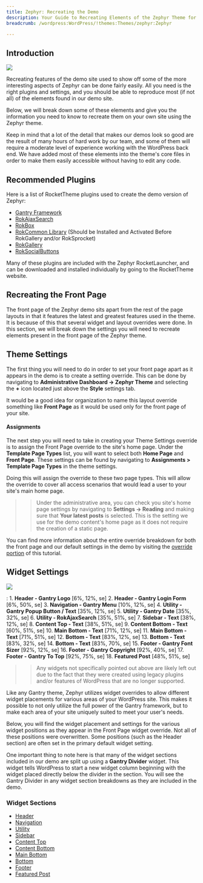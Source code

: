 ```yaml
---
title: Zephyr: Recreating the Demo
description: Your Guide to Recreating Elements of the Zephyr Theme for WordPress
breadcrumb: /wordpress:WordPress/!themes:Themes/zephyr:Zephyr

---
```


Introduction
-----

![][theme]

Recreating features of the demo site used to show off some of the more interesting aspects of Zephyr can be done fairly easily. All you need is the right plugins and settings, and you should be able to reproduce most (if not all) of the elements found in our demo site.

Below, we will break down some of these elements and give you the information you need to know to recreate them on your own site using the Zephyr theme.

Keep in mind that a lot of the detail that makes our demos look so good are the result of many hours of hard work by our team, and some of them will require a moderate level of experience working with the WordPress back end. We have added most of these elements into the theme's core files in order to make them easily accessible without having to edit any code.

Recommended Plugins
-----

Here is a list of RocketTheme plugins used to create the demo version of Zephyr:

* [Gantry Framework][gantry]
* [RokAjaxSearch][rokajaxsearch]
* [RokBox][rokbox]
* [RokCommon Library](http://www.rockettheme.com/wordpress/plugins/rokutilities) (Should be Installed and Activated Before RokGallery and/or RokSprocket)
* [RokGallery][rokgallery]
* [RokSocialButtons][social]

Many of these plugins are included with the Zephyr RocketLauncher, and can be downloaded and installed individually by going to the RocketTheme website.

Recreating the Front Page
-----

The front page of the Zephyr demo sits apart from the rest of the page layouts in that it features the latest and greatest features used in the theme. It is because of this that several widget and layout overrides were done. In this section, we will break down the settings you will need to recreate elements present in the front page of the Zephyr theme.

Theme Settings
-----

The first thing you will need to do in order to set your front page apart as it appears in the demo is to create a setting override. This can be done by navigating to **Administrative Dashboard -> Zephyr Theme** and selecting the **+** icon located just above the **Style** settings tab.

It would be a good idea for organization to name this layout override something like **Front Page** as it would be used only for the front page of your site.

#### Assignments
The next step you will need to take in creating your Theme Settings override is to assign the Front Page override to the site's home page. Under the **Template Page Types** list, you will want to select both **Home Page** and **Front Page**. These settings can be found by navigating to **Assignments > Template Page Types** in the theme settings.

Doing this will assign the override to these two page types. This will allow the override to cover all access scenarios that would lead a user to your site's main home page.

>> Under the administrative area, you can check you site's home page settings by navigating to **Settings -> Reading** and making sure that **Your latest posts** is selected. This is the setting we use for the demo content's home page as it does not require the creation of a static page.

You can find more information about the entire override breakdown for both the front page and our default settings in the demo by visiting the [override portion][demooverride] of this tutorial.

Widget Settings
-----

![][theme2]

:   1. **Header - Gantry Logo** [6%, 12%, se]
    2. **Header - Gantry Login Form** [6%, 50%, se]
    3. **Navigation - Gantry Menu** [10%, 12%, se]
    4. **Utility - Gantry Popup Button / Text** [35%, 12%, se]
    5. **Utility - Gantry Date** [35%, 32%, se]
    6. **Utility - RokAjaxSearch** [35%, 51%, se]
    7. **Sidebar - Text** [38%, 12%, se]
    8. **Content Top - Text** [38%, 51%, se]
    9. **Content Bottom - Text** [60%, 51%, se]
    10. **Main Bottom - Text** [71%, 12%, se]
    11. **Main Bottom - Text** [71%, 51%, se]
    12. **Bottom - Text** [83%, 12%, se]
    13. **Bottom - Text** [83%, 32%, se]
    14. **Bottom - Text** [83%, 70%, se]
    15. **Footer - Gantry Font Sizer** [92%, 12%, se]
    16. **Footer - Gantry Copyright** [92%, 40%, se]
    17. **Footer - Gantry To Top** [92%, 75%, se]
    18. **Featured Post** [48%, 51%, se]

>> Any widgets not specifically pointed out above are likely left out due to the fact that they were created using legacy plugins and/or features of WordPress that are no longer supported.

Like any Gantry theme, Zephyr utilizes widget overrides to allow different widget placements for various areas of your WordPress site. This makes it possible to not only utilize the full power of the Gantry framework, but to make each area of your site uniquely suited to meet your user's needs.

Below, you will find the widget placement and settings for the various widget positions as they appear in the Front Page widget override. Not all of these positions were overwritten. Some positions (such as the Header section) are often set in the primary default widget setting.

One important thing to note here is that many of the widget sections included in our demo are split up using a **Gantry Divider** widget. This widget tells WordPress to start a new widget column beginning with the widget placed directly below the divider in the section. You will see the Gantry Divider in any widget section breakdowns as they are included in the demo.

### Widget Sections

* [Header][header]
* [Navigation][navigation]
* [Utility][utility]
* [Sidebar][sidebar]
* [Content Top][contenttop]
* [Content Bottom][contentbottom]
* [Main Bottom][mainbottom]
* [Bottom][bottom]
* [Footer][footer]
* [Featured Post][posts]

[gantry]: http://gantry.org/downloads
[rokajaxsearch]: http://www.rockettheme.com/wordpress/plugins/rokajaxsearch
[rokbox]: http://www.rockettheme.com/wordpress/plugins/rokbox
[roksprocket]: http://www.rockettheme.com/wordpress/plugins/roksprocket
[theme2]: assets/zephyr2.jpg
[theme]: assets/zephyr.jpeg
[roksprocket]: http://www.rockettheme.com/wordpress/plugins/roksprocket
[rokgallery]: http://www.rockettheme.com/wordpress/plugins/rokgallery
[faq]: faq.md
[menu]: ../../start/menu.md
[override]: http://docs.gantry.org/gantry4/configure
[top]: demo_top.md
[ribbon]: demo_ribbon.md
[showcase]: demo_showcase.md
[feature]: demo_feature.md
[maintop]: demo_maintop.md
[extension]: demo_extension.md
[header]: demo_header.md
[contenttop]: demo_contenttop.md
[utility]: demo_utility.md
[logo]: demo_logo.md
[slideshow]: demo_slideshow.md
[footer]: demo_footer.md
[lowerpanel]: demo_lowerpanel.md
[navigation]: demo_navigation.md
[mainbottom]: demo_mainbottom.md
[posts]: demo_posts.md
[contentbottom]: demo_contentbottom.md
[bottom]: demo_bottom.md
[subnavigation]: demo_subnavigation.md
[copyright]: demo_copyright.md
[sidebar]: demo_sidebar.md
[featured]: demo_featured.md
[demooverride]: demo_override.md
[social]: http://www.rockettheme.com/wordpress/plugins/rokutilities
